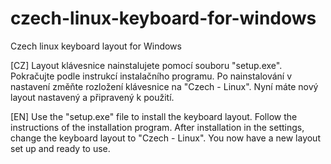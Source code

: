 # czech-linux-keyboard-for-windows
Czech linux keyboard layout for Windows

[CZ]
Layout klávesnice nainstalujete pomocí souboru "setup.exe". Pokračujte podle instrukcí instalačního programu. Po nainstalování v nastavení změňte rozložení klávesnice na "Czech - Linux". Nyní máte nový layout nastavený a připravený k použití.

[EN]
Use the "setup.exe" file to install the keyboard layout. Follow the instructions of the installation program. After installation in the settings, change the keyboard layout to "Czech - Linux". You now have a new layout set up and ready to use.
